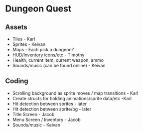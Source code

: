 # Dungeon Quest #
## Assets ##
- Tiles - Karl
- Sprites - Keivan
- Maps - Each pick a dungeon?
- HUD/Inventory icons/etc - Timothy
 - Health, current item, current weapon, ammo  
- Sounds/music (can be found online) - Keivan

## Coding ##
- Scrolling background as sprite moves / map transitions - Karl
- Create structs for holding animations/sprite data/etc -Karl
- Hit detection between sprites - later
- Hit detection between sprite/bg - later
- Title Screen - Jacob
- Menu Screen / Inventory - Jacob
- Sounds/music - Keivan
